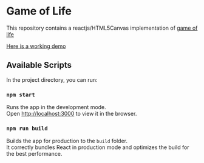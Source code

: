# Game of Life
This repository contains a reactjs/HTML5Canvas implementation of 
[game of life](http://codingdojo.org/kata/GameOfLife/)

[Here is a working demo](https://alpercinar.com/game-of-life)

## Available Scripts

In the project directory, you can run:

### `npm start`

Runs the app in the development mode.<br />
Open [http://localhost:3000](http://localhost:3000) to view it in the browser.

### `npm run build`

Builds the app for production to the `build` folder.<br />
It correctly bundles React in production mode and optimizes the build for the best performance.
